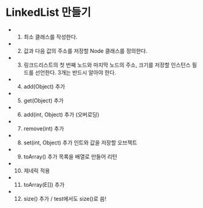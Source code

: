 # LinkedList 만들기

- 1) 최소 클래스를 작성한다. 
- 2) 값과 다음 값의 주소를 저장할 Node 클래스를 정의한다.
- 3) 링크드리스트의 첫 번째 노드와 마지막 노드의 주소, 크기를 저장할 인스턴스 필드를 선언한다. 3개는 반드시 알아야 한다.
- 4) add(Object) 추가
- 5) get(Object) 추가
- 6) add(int, Object) 추가 (오버로딩)
- 7) remove(int) 추가
- 8) set(int, Object) 추가 인트와 값을 저장할 오브젝트
- 9) toArray() 추가 목록을 배열로 만들어 리턴
- 10) 제네릭 적용
- 11) toArray(E[]) 추가
- 12) size() 추가 / test에서도 size()로 씀!